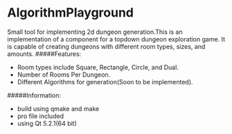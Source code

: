 AlgorithmPlayground
===================

Small tool for implementing 2d dungeon generation.This is an implementation of a component for a topdown dungeon exploration game. It is capable of creating dungeons with different room types, sizes, and amounts.
#####Features:
- Room types include Square, Rectangle, Circle, and Dual.
- Number of Rooms Per Dungeon.
- Different Algorithms for generation(Soon to be implemented).

#####Information:
- build using qmake and make
- pro file included
- using Qt 5.2.1(64 bit)
